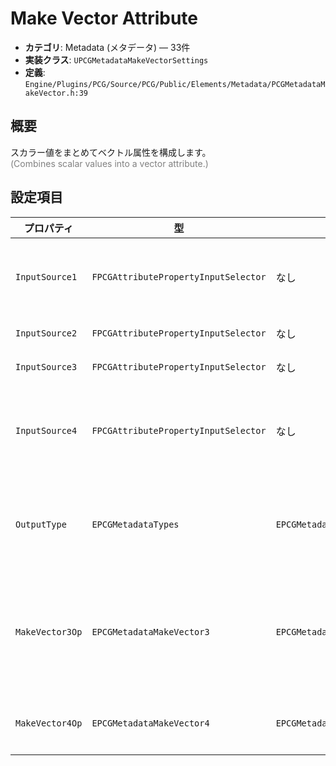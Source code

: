 # Make Vector Attribute

- **カテゴリ**: Metadata (メタデータ) — 33件
- **実装クラス**: `UPCGMetadataMakeVectorSettings`
- **定義**: `Engine/Plugins/PCG/Source/PCG/Public/Elements/Metadata/PCGMetadataMakeVector.h:39`

## 概要

スカラー値をまとめてベクトル属性を構成します。<br><span style='color:gray'>(Combines scalar values into a vector attribute.)</span>

## 設定項目


| プロパティ | 型 | 初期値 | 説明 |
| --- | --- | --- | --- |
| `InputSource1` | `FPCGAttributePropertyInputSelector` | なし | ベクトルを構成する第一値。 |
| `InputSource2` | `FPCGAttributePropertyInputSelector` | なし | 第二値。 |
| `InputSource3` | `FPCGAttributePropertyInputSelector` | なし | 第三値。 |
| `InputSource4` | `FPCGAttributePropertyInputSelector` | なし | 四次元ベクトルを作る際の第四成分。 |
| `OutputType` | `EPCGMetadataTypes` | `EPCGMetadataTypes::Vector2` | 出力するベクトルの次元を指定します。 |
| `MakeVector3Op` | `EPCGMetadataMakeVector3` | `EPCGMetadataMakeVector3::ThreeValues` | Vector3 の構成方法（XYZ、XY + 密度など）を指定。 |
| `MakeVector4Op` | `EPCGMetadataMakeVector4` | `EPCGMetadataMakeVector4::FourValues` | Vector4 の構成パターン。 |
